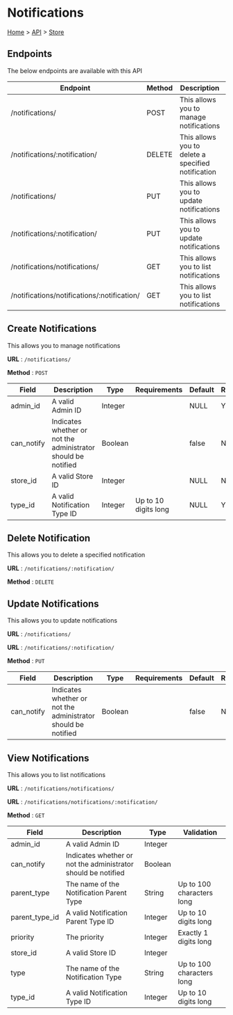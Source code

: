 # Notifications
[Home](../../index.md) > [API](../index.md) > [Store](index.md)

## Endpoints
The below endpoints are available with this API

| Endpoint | Method | Description | |
| --- | --- | --- | --- |
| /notifications/ | POST | This allows you to manage notifications | [Details](#create-notifications) |
| /notifications/:notification/ | DELETE | This allows you to delete a specified notification | [Details](#delete-notification) |
| /notifications/ | PUT | This allows you to update notifications | [Details](#update-notifications) |
| /notifications/:notification/ | PUT | This allows you to update notifications | [Details](#update-notifications) |
| /notifications/notifications/ | GET | This allows you to list notifications | [Details](#view-notifications) |
| /notifications/notifications/:notification/ | GET | This allows you to list notifications | [Details](#view-notifications) |

## Create Notifications
This allows you to manage notifications

**URL** : `/notifications/`

**Method** : `POST`

| Field | Description | Type | Requirements | Default | Required? | Conditional? |
| --- | --- | --- | --- | --- | --- | --- |
| admin_id | A valid Admin ID | Integer |  | NULL | Y | N |
| can_notify | Indicates whether or not the administrator should be notified | Boolean |  | false | N | N |
| store_id | A valid Store ID | Integer |  | NULL | N | N |
| type_id | A valid Notification Type ID | Integer | Up to 10 digits long | NULL | Y | N |

## Delete Notification
This allows you to delete a specified notification

**URL** : `/notifications/:notification/`

**Method** : `DELETE`

## Update Notifications
This allows you to update notifications

**URL** : `/notifications/`

**URL** : `/notifications/:notification/`

**Method** : `PUT`

| Field | Description | Type | Requirements | Default | Required? | Conditional? |
| --- | --- | --- | --- | --- | --- | --- |
| can_notify | Indicates whether or not the administrator should be notified | Boolean |  | false | N | N |

## View Notifications
This allows you to list notifications

**URL** : `/notifications/notifications/`

**URL** : `/notifications/notifications/:notification/`

**Method** : `GET`

| Field | Description | Type | Validation |
| --- | --- | --- | --- |
| admin_id | A valid Admin ID | Integer |  |
| can_notify | Indicates whether or not the administrator should be notified | Boolean |  |
| parent_type | The name of the Notification Parent Type | String | Up to 100 characters long |
| parent_type_id | A valid Notification Parent Type ID | Integer | Up to 10 digits long |
| priority | The priority | Integer | Exactly 1 digits long |
| store_id | A valid Store ID | Integer |  |
| type | The name of the Notification Type | String | Up to 100 characters long |
| type_id | A valid Notification Type ID | Integer | Up to 10 digits long |
